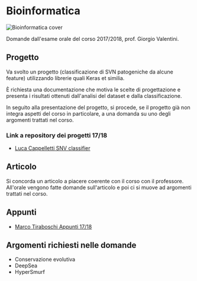 # Bioinformatica

![Bioinformatica cover](https://github.com/LucaCappelletti94/various-notes/blob/master/Unimi/Bioinformatica/bioinformatica.png?raw=true)

Domande dall'esame orale del corso 2017/2018, prof. Giorgio Valentini.

## Progetto
Va svolto un progetto (classificazione di SVN patogeniche da alcune feature) utilizzando librerie quali Keras et similia.

È richiesta una documentazione che motiva le scelte di progettazione e presenta i risultati ottenuti dall'analisi del dataset e dalla classificazione.

In seguito alla presentazione del progetto, si procede, se il progetto già non integra aspetti del corso in particolare, a una domanda su uno degli argomenti trattati nel corso.

### Link a repository dei progetti 17/18

- [Luca Cappelletti SNV classifier](https://github.com/LucaCappelletti94/snv_classifier)

## Articolo
Si concorda un articolo a piacere coerente con il corso con il professore. All'orale vengono fatte domande sull'articolo e poi ci si muove ad argomenti trattati nel corso.

## Appunti

- [Marco Tiraboschi Appunti 17/18](https://gitlab.com/infomasternotes/BIO)

## Argomenti richiesti nelle domande
- Conservazione evolutiva
- DeepSea
- HyperSmurf
